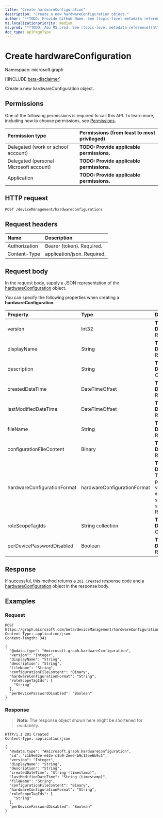 ```yaml
---
title: "Create hardwareConfiguration"
description: "Create a new hardwareConfiguration object."
author: "**TODO: Provide Github Name. See [topic-level metadata reference](https://msgo.azurewebsites.net/add/document/guidelines/metadata.html#topic-level-metadata)**"
ms.localizationpriority: medium
ms.prod: "**TODO: Add MS prod. See [topic-level metadata reference](https://msgo.azurewebsites.net/add/document/guidelines/metadata.html#topic-level-metadata)**"
doc_type: apiPageType
---
```


# Create hardwareConfiguration
Namespace: microsoft.graph

[!INCLUDE [beta-disclaimer](../../includes/beta-disclaimer.md)]

Create a new hardwareConfiguration object.

## Permissions
One of the following permissions is required to call this API. To learn more, including how to choose permissions, see [Permissions](/graph/permissions-reference).

|Permission type|Permissions (from least to most privileged)|
|:---|:---|
|Delegated (work or school account)|**TODO: Provide applicable permissions.**|
|Delegated (personal Microsoft account)|**TODO: Provide applicable permissions.**|
|Application|**TODO: Provide applicable permissions.**|

## HTTP request

<!-- {
  "blockType": "ignored"
}
-->
``` http
POST /deviceManagement/hardwareConfigurations
```

## Request headers
|Name|Description|
|:---|:---|
|Authorization|Bearer {token}. Required.|
|Content-Type|application/json. Required.|

## Request body
In the request body, supply a JSON representation of the [hardwareConfiguration](../resources/intune-hardwareconfiguration.md) object.

You can specify the following properties when creating a **hardwareConfiguration**.

|Property|Type|Description|
|:---|:---|:---|
|version|Int32|**TODO: Add Description** Required.|
|displayName|String|**TODO: Add Description** Required.|
|description|String|**TODO: Add Description** Optional.|
|createdDateTime|DateTimeOffset|**TODO: Add Description** Required.|
|lastModifiedDateTime|DateTimeOffset|**TODO: Add Description** Required.|
|fileName|String|**TODO: Add Description** Required.|
|configurationFileContent|Binary|**TODO: Add Description** Required.|
|hardwareConfigurationFormat|hardwareConfigurationFormat|**TODO: Add Description**. The possible values are: `dell`, `surface`, `surfaceDock`. Required.|
|roleScopeTagIds|String collection|**TODO: Add Description** Optional.|
|perDevicePasswordDisabled|Boolean|**TODO: Add Description** Required.|



## Response

If successful, this method returns a `201 Created` response code and a [hardwareConfiguration](../resources/intune-hardwareconfiguration.md) object in the response body.

## Examples

### Request
<!-- {
  "blockType": "request",
  "name": "create_hardwareconfiguration_from_"
}
-->
``` http
POST https://graph.microsoft.com/beta/deviceManagement/hardwareConfigurations
Content-Type: application/json
Content-length: 341

{
  "@odata.type": "#microsoft.graph.hardwareConfiguration",
  "version": "Integer",
  "displayName": "String",
  "description": "String",
  "fileName": "String",
  "configurationFileContent": "Binary",
  "hardwareConfigurationFormat": "String",
  "roleScopeTagIds": [
    "String"
  ],
  "perDevicePasswordDisabled": "Boolean"
}
```


### Response
>**Note:** The response object shown here might be shortened for readability.
<!-- {
  "blockType": "response",
  "truncated": true,
  "@odata.type": "microsoft.graph.hardwareConfiguration"
}
-->
``` http
HTTP/1.1 201 Created
Content-Type: application/json

{
  "@odata.type": "#microsoft.graph.hardwareConfiguration",
  "id": "c1b9e62e-e62e-c1b9-2ee6-b9c12ee6b9c1",
  "version": "Integer",
  "displayName": "String",
  "description": "String",
  "createdDateTime": "String (timestamp)",
  "lastModifiedDateTime": "String (timestamp)",
  "fileName": "String",
  "configurationFileContent": "Binary",
  "hardwareConfigurationFormat": "String",
  "roleScopeTagIds": [
    "String"
  ],
  "perDevicePasswordDisabled": "Boolean"
}
```

